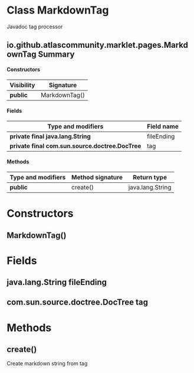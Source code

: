 Class MarkdownTag
=================
Javadoc tag processor

io.github.atlascommunity.marklet.pages.MarkdownTag Summary
-------
#### Constructors
| Visibility | Signature     |
| ---------- | ------------- |
| **public** | MarkdownTag() |
#### Fields
| Type and modifiers                               | Field name |
| ------------------------------------------------ | ---------- |
| **private final java.lang.String**               | fileEnding |
| **private final com.sun.source.doctree.DocTree** | tag        |
#### Methods
| Type and modifiers | Method signature | Return type      |
| ------------------ | ---------------- | ---------------- |
| **public**         | create()         | java.lang.String |

Constructors
============
MarkdownTag()
-------------


Fields
======
java.lang.String fileEnding
---------------------------

com.sun.source.doctree.DocTree tag
----------------------------------


Methods
=======
create()
--------
Create markdown string from tag




